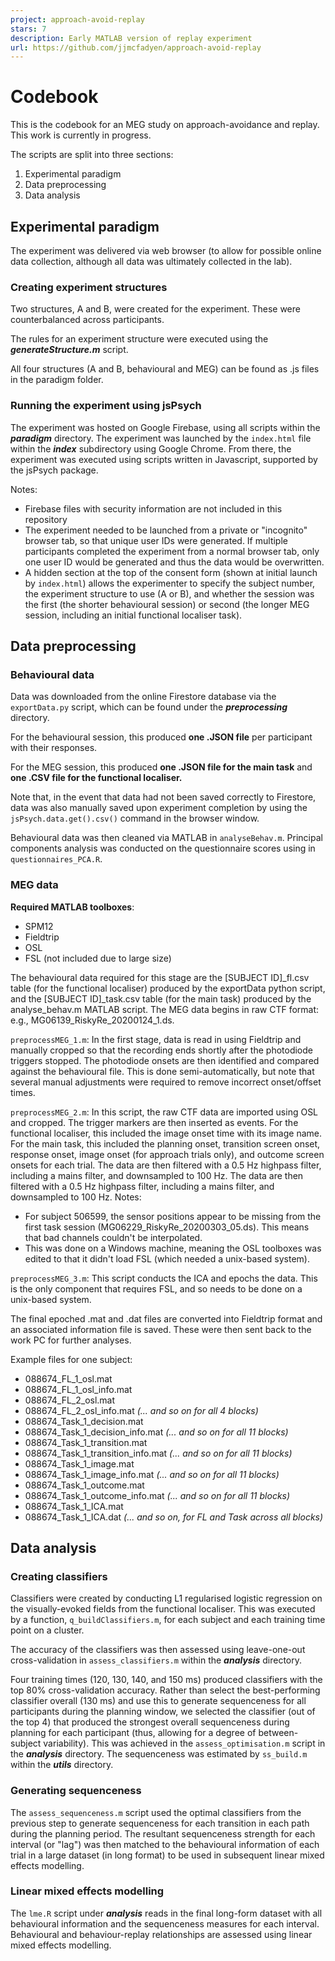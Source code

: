```yaml
---
project: approach-avoid-replay
stars: 7
description: Early MATLAB version of replay experiment
url: https://github.com/jjmcfadyen/approach-avoid-replay
---
```


Codebook
========

This is the codebook for an MEG study on approach-avoidance and replay. This work is currently in progress.

The scripts are split into three sections:

1.  Experimental paradigm
2.  Data preprocessing
3.  Data analysis

Experimental paradigm
---------------------

The experiment was delivered via web browser (to allow for possible online data collection, although all data was ultimately collected in the lab).

### Creating experiment structures

Two structures, A and B, were created for the experiment. These were counterbalanced across participants.

The rules for an experiment structure were executed using the _**generateStructure.m**_ script.

All four structures (A and B, behavioural and MEG) can be found as .js files in the paradigm folder.

### Running the experiment using jsPsych

The experiment was hosted on Google Firebase, using all scripts within the _**paradigm**_ directory. The experiment was launched by the `index.html` file within the _**index**_ subdirectory using Google Chrome. From there, the experiment was executed using scripts written in Javascript, supported by the jsPsych package.

Notes:

-   Firebase files with security information are not included in this repository
-   The experiment needed to be launched from a private or "incognito" browser tab, so that unique user IDs were generated. If multiple participants completed the experiment from a normal browser tab, only one user ID would be generated and thus the data would be overwritten.
-   A hidden section at the top of the consent form (shown at initial launch by `index.html`) allows the experimenter to specify the subject number, the experiment structure to use (A or B), and whether the session was the first (the shorter behavioural session) or second (the longer MEG session, including an initial functional localiser task).

Data preprocessing
------------------

### Behavioural data

Data was downloaded from the online Firestore database via the `exportData.py` script, which can be found under the _**preprocessing**_ directory.

For the behavioural session, this produced **one .JSON file** per participant with their responses.

For the MEG session, this produced **one .JSON file for the main task** and **one .CSV file for the functional localiser.**

Note that, in the event that data had not been saved correctly to Firestore, data was also manually saved upon experiment completion by using the `jsPsych.data.get().csv()` command in the browser window.

Behavioural data was then cleaned via MATLAB in `analyseBehav.m`. Principal components analysis was conducted on the questionnaire scores using in `questionnaires_PCA.R`.

### MEG data

**Required MATLAB toolboxes**:

-   SPM12
-   Fieldtrip
-   OSL
-   FSL (not included due to large size)

The behavioural data required for this stage are the \[SUBJECT ID\]\_fl.csv table (for the functional localiser) produced by the exportData python script, and the \[SUBJECT ID\]\_task.csv table (for the main task) produced by the analyse\_behav.m MATLAB script. The MEG data begins in raw CTF format: e.g., MG06139\_RiskyRe\_20200124\_1.ds.

`preprocessMEG_1.m`: In the first stage, data is read in using Fieldtrip and manually cropped so that the recording ends shortly after the photodiode triggers stopped. The photodiode onsets are then identified and compared against the behavioural file. This is done semi-automatically, but note that several manual adjustments were required to remove incorrect onset/offset times.

`preprocessMEG_2.m`: In this script, the raw CTF data are imported using OSL and cropped. The trigger markers are then inserted as events. For the functional localiser, this included the image onset time with its image name. For the main task, this included the planning onset, transition screen onset, response onset, image onset (for approach trials only), and outcome screen onsets for each trial. The data are then filtered with a 0.5 Hz highpass filter, including a mains filter, and downsampled to 100 Hz. The data are then filtered with a 0.5 Hz highpass filter, including a mains filter, and downsampled to 100 Hz. Notes:

-   For subject 506599, the sensor positions appear to be missing from the first task session (MG06229\_RiskyRe\_20200303\_05.ds). This means that bad channels couldn't be interpolated.
-   This was done on a Windows machine, meaning the OSL toolboxes was edited to that it didn't load FSL (which needed a unix-based system).

`preprocessMEG_3.m`: This script conducts the ICA and epochs the data. This is the only component that requires FSL, and so needs to be done on a unix-based system.

The final epoched .mat and .dat files are converted into Fieldtrip format and an associated information file is saved. These were then sent back to the work PC for further analyses.

Example files for one subject:

-   088674\_FL\_1\_osl.mat
-   088674\_FL\_1\_osl\_info.mat
-   088674\_FL\_2\_osl.mat
-   088674\_FL\_2\_osl\_info.mat _(... and so on for all 4 blocks)_
-   088674\_Task\_1\_decision.mat
-   088674\_Task\_1\_decision\_info.mat _(... and so on for all 11 blocks)_
-   088674\_Task\_1\_transition.mat
-   088674\_Task\_1\_transition\_info.mat _(... and so on for all 11 blocks)_
-   088674\_Task\_1\_image.mat
-   088674\_Task\_1\_image\_info.mat _(... and so on for all 11 blocks)_
-   088674\_Task\_1\_outcome.mat
-   088674\_Task\_1\_outcome\_info.mat _(... and so on for all 11 blocks)_
-   088674\_Task\_1\_ICA.mat
-   088674\_Task\_1\_ICA.dat _(... and so on, for FL and Task across all blocks)_

Data analysis
-------------

### Creating classifiers

Classifiers were created by conducting L1 regularised logistic regression on the visually-evoked fields from the functional localiser. This was executed by a function, `q_buildClassifiers.m`, for each subject and each training time point on a cluster.

The accuracy of the classifiers was then assessed using leave-one-out cross-validation in `assess_classifiers.m` within the _**analysis**_ directory.

Four training times (120, 130, 140, and 150 ms) produced classifiers with the top 80% cross-validation accuracy. Rather than select the best-performing classifier overall (130 ms) and use this to generate sequenceness for all participants during the planning window, we selected the classifier (out of the top 4) that produced the strongest overall sequenceness during planning for each participant (thus, allowing for a degree of between-subject variability). This was achieved in the `assess_optimisation.m` script in the _**analysis**_ directory. The sequenceness was estimated by `ss_build.m` within the _**utils**_ directory.

### Generating sequenceness

The `assess_sequenceness.m` script used the optimal classifiers from the previous step to generate sequenceness for each transition in each path during the planning period. The resultant sequenceness strength for each interval (or "lag") was then matched to the behavioural information of each trial in a large dataset (in long format) to be used in subsequent linear mixed effects modelling.

### Linear mixed effects modelling

The `lme.R` script under _**analysis**_ reads in the final long-form dataset with all behavioural information and the sequenceness measures for each interval. Behavioural and behaviour-replay relationships are assessed using linear mixed effects modelling.
